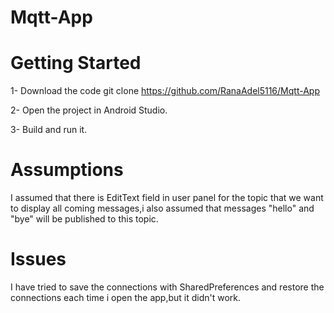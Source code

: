 # Mqtt-App
# Getting Started
  1- Download the code git clone https://github.com/RanaAdel5116/Mqtt-App </p> 

2- Open the project in Android Studio. </p> 3- Build and run it. </p>

# Assumptions
I assumed that there is EditText field in user panel for the topic that we want to display all coming messages,i also assumed that messages "hello" and "bye" will be published to this topic.

 # Issues
 I have tried to save the connections with SharedPreferences and restore the connections each time i open the app,but it didn't work.
